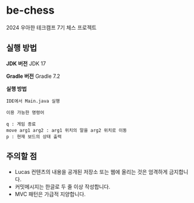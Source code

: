 # be-chess

2024 우아한 테크캠프 7기 체스 프로젝트

## 실행 방법

**JDK 버전**
JDK 17

**Gradle 버전**
Gradle 7.2

**실행 방법**
```
IDE에서 Main.java 실행

이용 가능한 명령어

q : 게임 종료
move arg1 arg2 : arg1 위치의 말을 arg2 위치로 이동
p : 현재 보드의 상태 출력
```

## 주의할 점

- Lucas 컨텐츠의 내용을 공개된 저장소 또는 웹에 올리는 것은 엄격하게 금지합니다.
- 커밋메시지는 한글로 두 줄 이상 작성합니다.
- MVC 패턴은 가급적 지양합니다.
